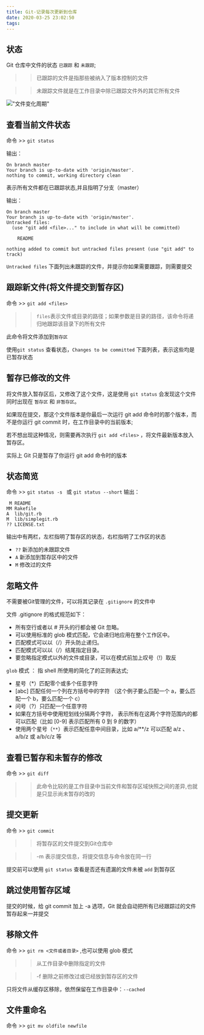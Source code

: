 ```yaml
---
title: Git-记录每次更新到仓库
date: 2020-03-25 23:02:50
tags:
---
```


## 状态
Git 仓库中文件的状态 `已跟踪` 和 `未跟踪`;
>> 已跟踪的文件是指那些被纳入了版本控制的文件

>> 未跟踪文件就是在工作目录中除已跟踪文件外的其它所有文件
<!-- more -->
!["文件变化周期"](https://git-scm.com/book/en/v2/images/lifecycle.png "文件变化周期")


## 查看当前文件状态

命令 >> `git status`

输出：
```
On branch master
Your branch is up-to-date with 'origin/master'.
nothing to commit, working directory clean
```
表示所有文件都在已跟踪状态,并且指明了分支（master）

输出：
```
On branch master
Your branch is up-to-date with 'origin/master'.
Untracked files:
  (use "git add <file>..." to include in what will be committed)

    README

nothing added to commit but untracked files present (use "git add" to track)
```
`Untracked files` 下面列出未跟踪的文件，并提示你如果需要跟踪，则需要提交

## 跟踪新文件(将文件提交到暂存区)
命令 >> `git add <files>` 

>> `files`表示文件或目录的路径；如果参数是目录的路径，该命令将递归地跟踪该目录下的所有文件

此命令将文件添加到`暂存区`

使用`git status` 查看状态，`Changes to be committed` 下面列表，表示这些均是已暂存状态

## 暂存已修改的文件
将文件放入暂存区后，又修改了这个文件，这是使用 `git status` 会发现这个文件同时出现在 `暂存区` 和 `非暂存区`。

如果现在提交，那这个文件版本是你最后一次运行 git add 命令时的那个版本，而不是你运行 git commit 时，在工作目录中的当前版本;

若不想出现这种情况，则需要再次执行 `git add <files>` ，将文件最新版本放入暂存区。

实际上 Git 只是暂存了你运行 git add 命令时的版本

## 状态简览
命令 >> `git status -s ` 或 `git status --short`
输出：
```
 M README
MM Rakefile
A  lib/git.rb
M  lib/simplegit.rb
?? LICENSE.txt
```
输出中有两栏，左栏指明了暂存区的状态，右栏指明了工作区的状态

* `??` 新添加的未跟踪文件 
* `A` 新添加到暂存区中的文件
* `M` 修改过的文件

## 忽略文件
不需要被Git管理的文件，可以将其记录在 `.gitignore` 的文件中

文件 .gitignore 的格式规范如下：

* 所有空行或者以 # 开头的行都会被 Git 忽略。
* 可以使用标准的 glob 模式匹配，它会递归地应用在整个工作区中。
* 匹配模式可以以（/）开头防止递归。
* 匹配模式可以以（/）结尾指定目录。
* 要忽略指定模式以外的文件或目录，可以在模式前加上叹号（!）取反

`glob` 模式 ： 指 shell 所使用的简化了的正则表达式;
* 星号（*）匹配零个或多个任意字符
* [abc] 匹配任何一个列在方括号中的字符 （这个例子要么匹配一个 a，要么匹配一个 b，要么匹配一个 c）
* 问号（?）只匹配一个任意字符
* 如果在方括号中使用短划线分隔两个字符， 表示所有在这两个字符范围内的都可以匹配（比如 [0-9] 表示匹配所有 0 到 9 的数字）
*  使用两个星号（`**`）表示匹配任意中间目录，比如 a/**/z 可以匹配 a/z 、 a/b/z 或 a/b/c/z 等

## 查看已暂存和未暂存的修改
命令 >> `git diff` 
>> 此命令比较的是工作目录中当前文件和暂存区域快照之间的差异,也就是只显示尚未暂存的改的

## 提交更新
命令 >> `git commit`
>> 将暂存区的文件提交到Git仓库中

>> -m 表示提交信息，将提交信息与命令放在同一行

提交前可以使用 `git status` 查看是否还有遗漏的文件未被 `add` 到暂存区

## 跳过使用暂存区域

提交的时候，给 git commit 加上 -a 选项，Git 就会自动把所有已经跟踪过的文件暂存起来一并提交

## 移除文件
命令 >> `git rm <文件或者目录>` ,也可以使用 glob 模式
>> 从工作目录中删除指定的文件

>> -f 删除之前修改过或已经放到暂存区的文件

只将文件从缓存区移除，依然保留在工作目录中：`--cached`

## 文件重命名
命令 >> `git mv oldfile newfile`